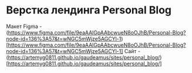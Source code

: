 # Верстка лендинга Personal Blog

Макет Figma - (https://www.figma.com/file/9eaAAlGpAAbcwueN8oOJhB/Personal-Blog?node-id=136%3A57&t=wNGC5mWjze5AGCYl-1)[https://www.figma.com/file/9eaAAlGpAAbcwueN8oOJhB/Personal-Blog?node-id=136%3A57&t=wNGC5mWjze5AGCYl-1]
Сайт - (https://artemyg0811.github.io/gaudeamus/sites/personal_blog/)[https://artemyg0811.github.io/gaudeamus/sites/personal_blog/]